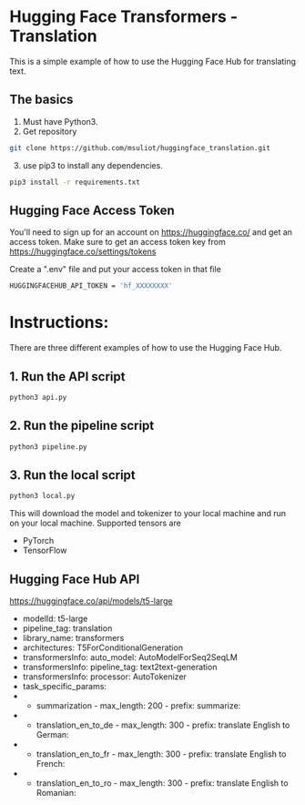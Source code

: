 # Hugging Face Transformers - Translation

This is a simple example of how to use the Hugging Face Hub for translating text.

## The basics

1. Must have Python3.
2. Get repository
```bash
git clone https://github.com/msuliot/huggingface_translation.git 
```
3. use pip3 to install any dependencies.
```bash
pip3 install -r requirements.txt
```

## Hugging Face Access Token

You'll need to sign up for an account on https://huggingface.co/ and get an access token.
Make sure to get an access token key from https://huggingface.co/settings/tokens

Create a ".env" file and put your access token in that file
```bash
HUGGINGFACEHUB_API_TOKEN = 'hf_XXXXXXXX'
```

# Instructions:

There are three different examples of how to use the Hugging Face Hub.

## 1. Run the API script
```bash
python3 api.py
```

## 2. Run the pipeline script
```bash
python3 pipeline.py
```

## 3. Run the local script
```bash
python3 local.py
```
This will download the model and tokenizer to your local machine and run on your local machine.
Supported tensors are 
- PyTorch 
- TensorFlow

## Hugging Face Hub API 
https://huggingface.co/api/models/t5-large
- modelId: t5-large
- pipeline_tag: translation
- library_name: transformers
- architectures: T5ForConditionalGeneration
- transformersInfo: auto_model: AutoModelForSeq2SeqLM
- transformersInfo: pipeline_tag: text2text-generation
- transformersInfo: processor: AutoTokenizer
- task_specific_params: 
- - summarization - max_length: 200 - prefix: summarize: 
- - translation_en_to_de - max_length: 300 - prefix: translate English to German: 
- - translation_en_to_fr - max_length: 300 - prefix: translate English to French: 
- - translation_en_to_ro - max_length: 300 - prefix: translate English to Romanian: 
